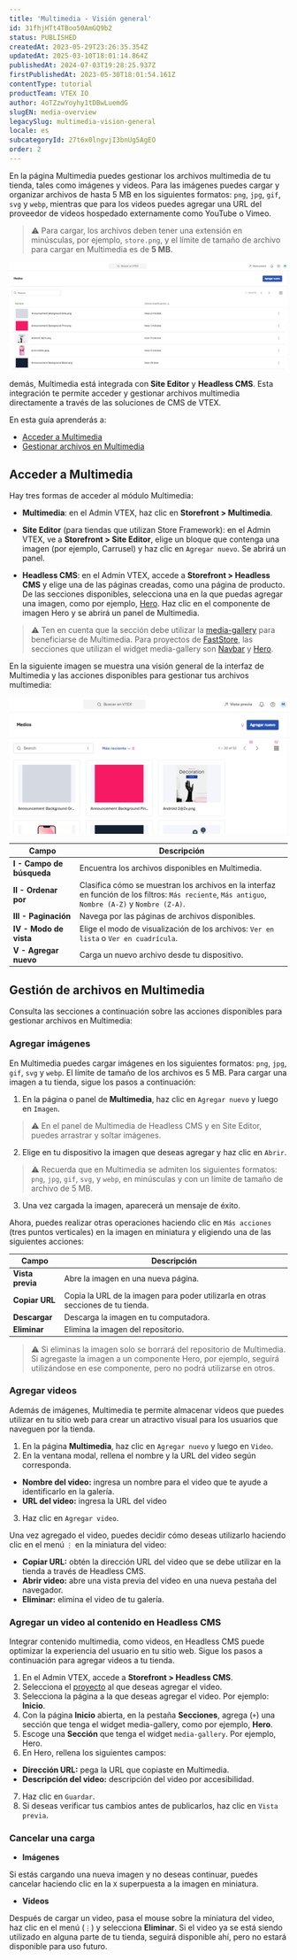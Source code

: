 ```yaml
---
title: 'Multimedia - Visión general'
id: 31fhjHTt4TBoo50AmGQ9b2
status: PUBLISHED
createdAt: 2023-05-29T23:26:35.354Z
updatedAt: 2025-03-10T18:01:14.864Z
publishedAt: 2024-07-03T19:28:25.937Z
firstPublishedAt: 2023-05-30T18:01:54.161Z
contentType: tutorial
productTeam: VTEX IO
author: 4oTZzwYoyhy1tDBwLuemdG
slugEN: media-overview
legacySlug: multimedia-vision-general
locale: es
subcategoryId: 27t6x0lngvjI3bnUg5AgEO
order: 2
---
```


En la página Multimedia puedes gestionar los archivos multimedia de tu tienda, tales como imágenes y videos. Para las imágenes puedes cargar y organizar archivos de hasta 5 MB en los siguientes formatos: `png`, `jpg`, `gif`, `svg` y `webp`, mientras que para los videos puedes agregar una URL del proveedor de videos hospedado externamente como YouTube o Vimeo.

> ⚠️ Para cargar, los archivos deben tener una extensión en minúsculas, por ejemplo, `store.png`, y el límite de tamaño de archivo para cargar en Multimedia es de **5 MB**.

![Multimedia Visión general](https://raw.githubusercontent.com/vtexdocs/help-center-content/refs/heads/main/docs/es/tutorials/storefront/headless-cms/multimedia-vision-general_1.png)

demás, Multimedia está integrada con **Site Editor** y **Headless CMS**. Esta integración te permite acceder y gestionar archivos multimedia directamente a través de las soluciones de CMS de VTEX.

En esta guía aprenderás a:

- [Acceder a Multimedia](#acceder-a-multimedia)
- [Gestionar archivos en Multimedia](#gestion-de-archivos-en-multimedia)

## Acceder a Multimedia
Hay tres formas de acceder al módulo Multimedia:

- **Multimedia**: en el Admin VTEX, haz clic en **Storefront > Multimedia**. 

- **Site Editor** (para tiendas que utilizan Store Framework): en el Admin VTEX, ve a **Storefront > Site Editor**, elige un bloque que contenga una imagen (por ejemplo, Carrusel) y haz clic en `Agregar nuevo`.  Se abrirá un panel.

- **Headless CMS**: en el Admin VTEX, accede a **Storefront > Headless CMS** y elige una de las páginas creadas, como una página de producto. De las secciones disponibles, selecciona una en la que puedas agregar una imagen, como por ejemplo, [Hero](https://developers.vtex.com/docs/guides/faststore/organisms-hero). Haz clic en el componente de imagen Hero y se abrirá un panel de Multimedia.

> ⚠️ Ten en cuenta que la sección debe utilizar la [media-gallery](https://developers.vtex.com/docs/guides/faststore/headless-cms-3-adding-content-types-and-sections#step-3-adding-sections-to-the-headless-cms) para beneficiarse de Multimedia. Para proyectos de [FastStore](https://developers.vtex.com/docs/guides/faststore/docs-what-is-faststore), las secciones que utilizan el widget media-gallery son [Navbar](https://developers.vtex.com/docs/guides/faststore/organisms-navbar) y [Hero](https://developers.vtex.com/docs/guides/faststore/organisms-hero).

En la siguiente imagen se muestra una visión general de la interfaz de Multimedia y las acciones disponibles para gestionar tus archivos multimedia:

![Multimedia Features](https://raw.githubusercontent.com/vtexdocs/help-center-content/refs/heads/main/docs/es/tutorials/storefront/headless-cms/multimedia-vision-general_2.png)

| Campo | Descripción |
| ---------- | ------------- |
| **I - Campo de búsqueda** | Encuentra los archivos disponibles en Multimedia. |
| **II - Ordenar por** | Clasifica cómo se muestran los archivos en la interfaz en función de los filtros: `Más reciente`, `Más antiguo`, `Nombre (A-Z)` y `Nombre (Z-A)`. |
| **III - Paginación** | Navega por las páginas de archivos disponibles. |
| **IV - Modo de vista** |	Elige el modo de visualización de los archivos: `Ver en lista` o `Ver en cuadrícula`. |
| **V - Agregar nuevo** | Carga un nuevo archivo desde tu dispositivo. |

## Gestión de archivos en Multimedia
Consulta las secciones a continuación sobre las acciones disponibles para gestionar archivos en Multimedia:

### Agregar imágenes

En Multimedia puedes cargar imágenes en los siguientes formatos: `png`, `jpg`, `gif`, `svg` y `webp`. El límite de tamaño de los archivos es 5 MB. Para cargar una imagen a tu tienda, sigue los pasos a continuación:

1. En la página o panel de **Multimedia**, haz clic en `Agregar nuevo` y luego en `Imagen`.

> ⚠️ En el panel de Multimedia de Headless CMS y en Site Editor, puedes arrastrar y soltar imágenes.

2. Elige en tu dispositivo la imagen que deseas agregar y haz clic en `Abrir`.

> ⚠️ Recuerda que en Multimedia se admiten los siguientes formatos: `png`, `jpg`, `gif`, `svg`, y `webp`, en minúsculas y con un límite de tamaño de archivo de 5 MB.

3. Una vez cargada la imagen, aparecerá un mensaje de éxito. 

Ahora, puedes realizar otras operaciones haciendo clic en `Más acciones` (tres puntos verticales) en la imagen en miniatura y eligiendo una de las siguientes acciones:

| Campo | Descripción |
| ---------- | ------------- |
| **Vista previa** | Abre la imagen en una nueva página. |
| **Copiar URL** | Copia la URL de la imagen para poder utilizarla en otras secciones de tu tienda. |
| **Descargar** | Descarga la imagen en tu computadora. |
| **Eliminar** |	Elimina la imagen del repositorio. |

> ⚠️ Si eliminas la imagen solo se borrará del repositorio de Multimedia. Si agregaste la imagen a un componente Hero, por ejemplo, seguirá utilizándose en ese componente, pero no podrá utilizarse en otros.

### Agregar videos
Además de imágenes, Multimedia te permite almacenar videos que puedes utilizar en tu sitio web para crear un atractivo visual para los usuarios que naveguen por la tienda.

1. En la página **Multimedia**, haz clic en `Agregar nuevo` y luego en `Video`.
2. En la ventana modal, rellena el nombre y la URL del video según corresponda.

- **Nombre del video:** ingresa un nombre para el video que te ayude a identificarlo en la galería.
- **URL del video:** ingresa la URL del video

3. Haz clic en `Agregar video`.

Una vez agregado el video, puedes decidir cómo deseas utilizarlo haciendo clic en el menú `⋮` en la miniatura del video:

- **Copiar URL:** obtén la dirección URL del video que se debe utilizar en la tienda a través de Headless CMS.
- **Abrir video:** abre una vista previa del video en una nueva pestaña del navegador.
- **Eliminar:** elimina el video de tu galería.

### Agregar un video al contenido en Headless CMS

Integrar contenido multimedia, como videos, en Headless CMS puede optimizar la experiencia del usuario en tu sitio web. Sigue los pasos a continuación para agregar videos a tu tienda.

1. En el Admin VTEX, accede a **Storefront > Headless CMS**.
2. Selecciona el [proyecto](/es/tutorial/managing-projects--42IpDFqTVTESH8DCypJMPM) al que deseas agregar el video.
3. Selecciona la página a la que deseas agregar el video. Por ejemplo: **Inicio**.
4. Con la página **Inicio** abierta, en la pestaña **Secciones**, agrega (`+`) una sección que tenga el widget media-gallery, como por ejemplo, **Hero**.
5. Escoge una **Sección** que tenga el widget `media-gallery`. Por ejemplo, Hero.
6. En Hero, rellena los siguientes campos:

- **Dirección URL:** pega la URL que copiaste en Multimedia.
- **Descripción del video:** descripción del video por accesibilidad.

7. Haz clic en `Guardar`.
8. Si deseas verificar tus cambios antes de publicarlos, haz clic en `Vista previa`.

### Cancelar una carga

- **Imágenes**

Si estás cargando una nueva imagen y no deseas continuar, puedes cancelar haciendo clic en la `X` superpuesta a la imagen en miniatura.

- **Videos**

Después de cargar un video, pasa el mouse sobre la miniatura del video, haz clic en el menú (`⋮`) y selecciona **Eliminar**. Si el video ya se está siendo utilizado en alguna parte de tu tienda, seguirá disponible ahí, pero no estará disponible para uso futuro.
